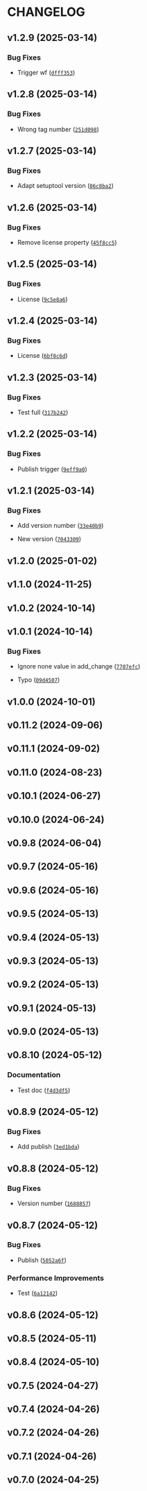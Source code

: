 # CHANGELOG


## v1.2.9 (2025-03-14)

### Bug Fixes

- Trigger wf
  ([`dfff353`](https://github.com/Mips2648/jeedom-daemon-py/commit/dfff353c15baf3d11c7605f9174e863864e3bac2))


## v1.2.8 (2025-03-14)

### Bug Fixes

- Wrong tag number
  ([`251d098`](https://github.com/Mips2648/jeedom-daemon-py/commit/251d098d0f75e6683dea658082c8a2b01eadc22f))


## v1.2.7 (2025-03-14)

### Bug Fixes

- Adapt setuptool version
  ([`06c8ba2`](https://github.com/Mips2648/jeedom-daemon-py/commit/06c8ba263fc09b90b2643450a74744a49d6b88ed))


## v1.2.6 (2025-03-14)

### Bug Fixes

- Remove license property
  ([`45f8cc5`](https://github.com/Mips2648/jeedom-daemon-py/commit/45f8cc510ef415bf7ba1894ca4426193252e54e0))


## v1.2.5 (2025-03-14)

### Bug Fixes

- License
  ([`9c5e8a6`](https://github.com/Mips2648/jeedom-daemon-py/commit/9c5e8a6e864877ff35874d7a9c4063371a262847))


## v1.2.4 (2025-03-14)

### Bug Fixes

- License
  ([`6bf8c6d`](https://github.com/Mips2648/jeedom-daemon-py/commit/6bf8c6d6f93818adde2489f39ff06e884b4484e7))


## v1.2.3 (2025-03-14)

### Bug Fixes

- Test full
  ([`317b242`](https://github.com/Mips2648/jeedom-daemon-py/commit/317b242bd08fe9c8cfcd5cf76455ed28933a2e40))


## v1.2.2 (2025-03-14)

### Bug Fixes

- Publish trigger
  ([`9eff9a0`](https://github.com/Mips2648/jeedom-daemon-py/commit/9eff9a0ed937e588869c4d7259d9f467fbcb7d63))


## v1.2.1 (2025-03-14)

### Bug Fixes

- Add version number
  ([`33e40b9`](https://github.com/Mips2648/jeedom-daemon-py/commit/33e40b964df160bacfb656e7b03b167d51cd253d))

- New version
  ([`7043309`](https://github.com/Mips2648/jeedom-daemon-py/commit/7043309acf4fdc46bbfcc3f604e6cb1063f59504))


## v1.2.0 (2025-01-02)


## v1.1.0 (2024-11-25)


## v1.0.2 (2024-10-14)


## v1.0.1 (2024-10-14)

### Bug Fixes

- Ignore none value in add_change
  ([`7707efc`](https://github.com/Mips2648/jeedom-daemon-py/commit/7707efcba93c570ffb9b084b7b0ab125a1e055f3))

- Typo
  ([`09d4507`](https://github.com/Mips2648/jeedom-daemon-py/commit/09d4507a8dd4a667d840207834f5544df49d00a5))


## v1.0.0 (2024-10-01)


## v0.11.2 (2024-09-06)


## v0.11.1 (2024-09-02)


## v0.11.0 (2024-08-23)


## v0.10.1 (2024-06-27)


## v0.10.0 (2024-06-24)


## v0.9.8 (2024-06-04)


## v0.9.7 (2024-05-16)


## v0.9.6 (2024-05-16)


## v0.9.5 (2024-05-13)


## v0.9.4 (2024-05-13)


## v0.9.3 (2024-05-13)


## v0.9.2 (2024-05-13)


## v0.9.1 (2024-05-13)


## v0.9.0 (2024-05-13)


## v0.8.10 (2024-05-12)

### Documentation

- Test doc
  ([`f4d3df5`](https://github.com/Mips2648/jeedom-daemon-py/commit/f4d3df5ce2f3038b26014525358849f5bab986e1))


## v0.8.9 (2024-05-12)

### Bug Fixes

- Add publish
  ([`3ed1bda`](https://github.com/Mips2648/jeedom-daemon-py/commit/3ed1bda12077afd2fb208ad8e8b43f6233d37140))


## v0.8.8 (2024-05-12)

### Bug Fixes

- Version number
  ([`1688857`](https://github.com/Mips2648/jeedom-daemon-py/commit/1688857ee02d93bca2fd48d71b52f08199fff009))


## v0.8.7 (2024-05-12)

### Bug Fixes

- Publish
  ([`5052a6f`](https://github.com/Mips2648/jeedom-daemon-py/commit/5052a6f05b279297e2ff633e9aa1d55a7dca8b38))

### Performance Improvements

- Test
  ([`6a12142`](https://github.com/Mips2648/jeedom-daemon-py/commit/6a121420e2cef2a2eb30f0930e14df0e7e34b805))


## v0.8.6 (2024-05-12)


## v0.8.5 (2024-05-11)


## v0.8.4 (2024-05-10)


## v0.7.5 (2024-04-27)


## v0.7.4 (2024-04-26)


## v0.7.2 (2024-04-26)


## v0.7.1 (2024-04-26)


## v0.7.0 (2024-04-25)
